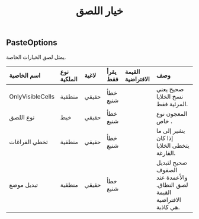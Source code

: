 ﻿---
title: خيار اللصق
second_title: Aspose.Cells Cloud Documen
type: docs
url: /ar/specification/model/pasteoptions/
description: "Aspose.Cells مواصفات النموذج السحابي: خيارات اللصق. تعامل بسهولة مع Excel ومستندات جداول البيانات الأخرى التي تحتوي على ميزات مثل الفتح والتوليد والتحرير والتقسيم والدمج والمقارنة والتحويل"
weight: 50
---
## **PasteOptions**

 يمثل لصق الخيارات الخاصة.

| اسم الخاصية| نوع الملكية| لاغية| يقرأ فقط| القيمة الافتراضية| وصف|
|:- |:- |:- |:- |:- |:- |
| OnlyVisibleCells| منطقية| حقيقي| خطأ شنيع|| صحيح يعني نسخ الخلايا المرئية فقط.|
| نوع اللصق| خيط| حقيقي| خطأ شنيع|| المعجون نوع خاص .|
| تخطي الفراغات| منطقية| حقيقي| خطأ شنيع|| يشير إلى ما إذا كان يتخطى الخلايا الفارغة.|
| تبديل موضع| منطقية| حقيقي| خطأ شنيع|| صحيح لتبديل الصفوف والأعمدة عند لصق النطاق. القيمة الافتراضية هي كاذبة.|

